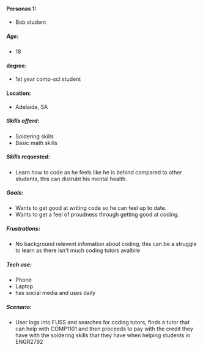 

#### Personas 1: 
- Bob student
##### Age: 
- 18
#### degree:
- 1st year comp-sci student 
#### Location: 
- Adelaide, SA
##### Skills offerd: 
- Soldering skills
- Basic math skills
##### Skills requested: 
- Learn how to code as he feels like he is behind compared to other students, this can distrubt his mental health.
##### Goals: 
- Wants to get good at writing code so he can feel up to date.
- Wants to get a feel of proudness through getting good at coding.
##### Frustrations: 
- No background relevent infomation about coding, this can be a struggle to learn as there isn't much coding tutors avalbile
##### Tech use: 
- Phone
- Laptop
- has social media and uses daily
##### Scenario: 
- User logs into FUSS and searches for coding tutors, finds a tutor that can help with COMP1101 and then proceeds to pay with the credit they have with the soldering skills that they have when helping students in ENGR2792
